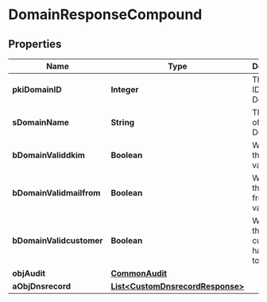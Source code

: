 

# DomainResponseCompound

## Properties

Name | Type | Description | Notes
------------ | ------------- | ------------- | -------------
**pkiDomainID** | **Integer** | The unique ID of the Domain | 
**sDomainName** | **String** | The name of the Domain | 
**bDomainValiddkim** | **Boolean** | Whether the DKIM is valid or not | 
**bDomainValidmailfrom** | **Boolean** | Whether the mail from is valid or not | 
**bDomainValidcustomer** | **Boolean** | Whether the customer has access to it or not | 
**objAudit** | [**CommonAudit**](CommonAudit.md) |  | 
**aObjDnsrecord** | [**List&lt;CustomDnsrecordResponse&gt;**](CustomDnsrecordResponse.md) |  | 




